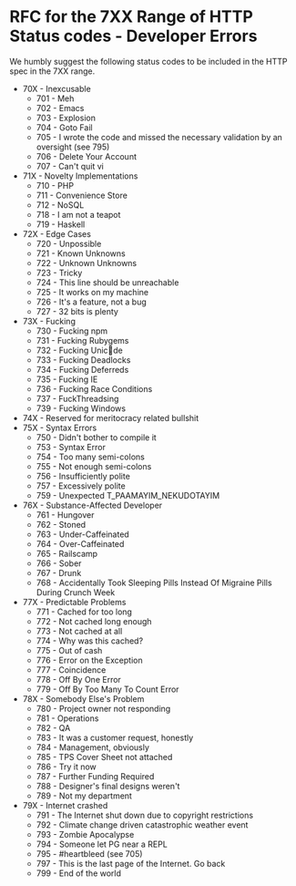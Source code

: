 # RFC for the 7XX Range of HTTP Status codes - Developer Errors

We humbly suggest the following status codes to be included in the HTTP spec in the 7XX range.

  * 70X - Inexcusable
    - 701 - Meh
    - 702 - Emacs
    - 703 - Explosion
    - 704 - Goto Fail
    - 705 - I wrote the code and missed the necessary validation by an oversight (see 795)
    - 706 - Delete Your Account
    - 707 - Can't quit vi
  * 71X - Novelty Implementations
    - 710 - PHP
    - 711 - Convenience Store
    - 712 - NoSQL
    - 718 - I am not a teapot
    - 719 - Haskell
  * 72X - Edge Cases
    - 720 - Unpossible
    - 721 - Known Unknowns
    - 722 - Unknown Unknowns
    - 723 - Tricky
    - 724 - This line should be unreachable
    - 725 - It works on my machine
    - 726 - It's a feature, not a bug
    - 727 - 32 bits is plenty
  * 73X - Fucking
    - 730 - Fucking npm
    - 731 - Fucking Rubygems
    - 732 - Fucking Unic💩de
    - 733 - Fucking Deadlocks
    - 734 - Fucking Deferreds
    - 735 - Fucking IE
    - 736 - Fucking Race Conditions
    - 737 - FuckThreadsing
    - 739 - Fucking Windows
  * 74X - Reserved for meritocracy related bullshit
  * 75X - Syntax Errors
    - 750 - Didn't bother to compile it
    - 753 - Syntax Error
    - 754 - Too many semi-colons
    - 755 - Not enough semi-colons
    - 756 - Insufficiently polite
    - 757 - Excessively polite
    - 759 - Unexpected T_PAAMAYIM_NEKUDOTAYIM
  * 76X - Substance-Affected Developer
    - 761 - Hungover
    - 762 - Stoned
    - 763 - Under-Caffeinated
    - 764 - Over-Caffeinated
    - 765 - Railscamp
    - 766 - Sober
    - 767 - Drunk
    - 768 - Accidentally Took Sleeping Pills Instead Of Migraine Pills During Crunch Week
  * 77X - Predictable Problems
    - 771 - Cached for too long
    - 772 - Not cached long enough
    - 773 - Not cached at all
    - 774 - Why was this cached?
    - 775 - Out of cash
    - 776 - Error on the Exception
    - 777 - Coincidence
    - 778 - Off By One Error
    - 779 - Off By Too Many To Count Error
  * 78X - Somebody Else's Problem
    - 780 - Project owner not responding
    - 781 - Operations
    - 782 - QA
    - 783 - It was a customer request, honestly
    - 784 - Management, obviously
    - 785 - TPS Cover Sheet not attached
    - 786 - Try it now
    - 787 - Further Funding Required
    - 788 - Designer's final designs weren't
    - 789 - Not my department
  * 79X - Internet crashed
    - 791 - The Internet shut down due to copyright restrictions
    - 792 - Climate change driven catastrophic weather event
    - 793 - Zombie Apocalypse
    - 794 - Someone let PG near a REPL
    - 795 - #heartbleed (see 705)
    - 797 - This is the last page of the Internet. Go back
    - 799 - End of the world
